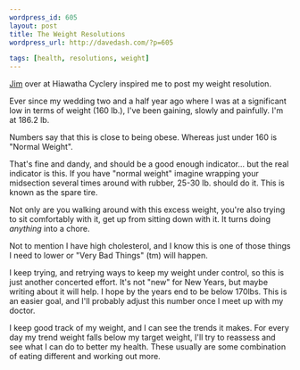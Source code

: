 ```yaml
---
wordpress_id: 605
layout: post
title: The Weight Resolutions
wordpress_url: http://davedash.com/?p=605

tags: [health, resolutions, weight]
---
```

[j]: http://planetary-gears.blogspot.com/2009/01/new-years-resolutions.html

[Jim][j] over at Hiawatha Cyclery inspired me to post my weight resolution.

Ever since my wedding two and a half year ago where I was at a significant low in terms of weight (160 lb.), I've been gaining, slowly and painfully.  I'm at 186.2 lb.

Numbers say that this is close to being obese.  Whereas just under 160 is "Normal Weight".

That's fine and dandy, and should be a good enough indicator... but the real indicator is this.  If you have "normal weight" imagine wrapping your midsection several times around with rubber, 25-30 lb. should do it.  This is known as the spare tire.

Not only are you walking around with this excess weight, you're also trying to sit comfortably with it, get up from sitting down with it.  It turns doing *anything* into a chore.
<!--more-->
Not to mention I have high cholesterol, and I know this is one of those things I need to lower or "Very Bad Things" (tm) will happen.

I keep trying, and retrying ways to keep my weight under control, so this is just another concerted effort.  It's not "new" for New Years, but maybe writing about it will help.  I hope by the years end to be below 170lbs.  This is an easier goal, and I'll probably adjust this number once I meet up with my doctor.

I keep good track of my weight, and I can see the trends it makes.  For every day my trend weight falls below my target weight, I'll try to reassess and see what I can do to better my health.  These usually are some combination of eating different and working out more.
